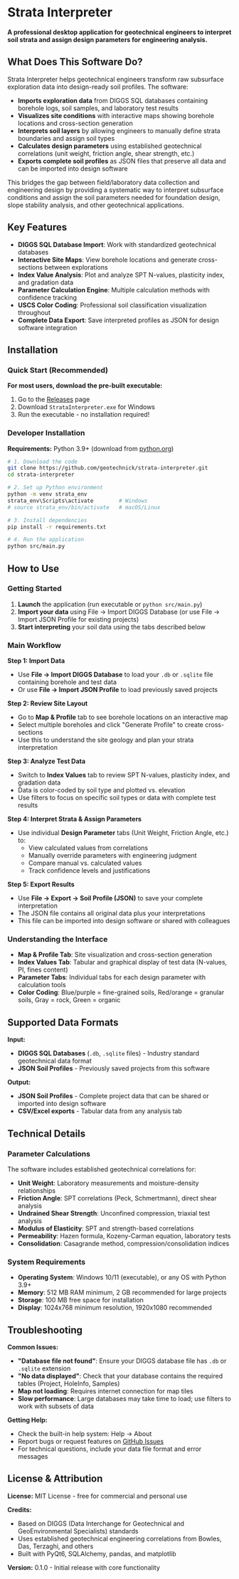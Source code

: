 # Strata Interpreter

**A professional desktop application for geotechnical engineers to interpret soil strata and assign design parameters for engineering analysis.**

## What Does This Software Do?

Strata Interpreter helps geotechnical engineers transform raw subsurface exploration data into design-ready soil profiles. The software:

- **Imports exploration data** from DIGGS SQL databases containing borehole logs, soil samples, and laboratory test results
- **Visualizes site conditions** with interactive maps showing borehole locations and cross-section generation
- **Interprets soil layers** by allowing engineers to manually define strata boundaries and assign soil types
- **Calculates design parameters** using established geotechnical correlations (unit weight, friction angle, shear strength, etc.)
- **Exports complete soil profiles** as JSON files that preserve all data and can be imported into design software

This bridges the gap between field/laboratory data collection and engineering design by providing a systematic way to interpret subsurface conditions and assign the soil parameters needed for foundation design, slope stability analysis, and other geotechnical applications.

## Key Features

- **DIGGS SQL Database Import**: Work with standardized geotechnical databases
- **Interactive Site Maps**: View borehole locations and generate cross-sections between explorations  
- **Index Value Analysis**: Plot and analyze SPT N-values, plasticity index, and gradation data
- **Parameter Calculation Engine**: Multiple calculation methods with confidence tracking
- **USCS Color Coding**: Professional soil classification visualization throughout
- **Complete Data Export**: Save interpreted profiles as JSON for design software integration

## Installation

### Quick Start (Recommended)

**For most users, download the pre-built executable:**
1. Go to the [Releases](https://github.com/geotechnick/strata-interpreter/releases) page
2. Download `StrataInterpreter.exe` for Windows
3. Run the executable - no installation required!

### Developer Installation

**Requirements:** Python 3.9+ (download from [python.org](https://python.org))

```bash
# 1. Download the code
git clone https://github.com/geotechnick/strata-interpreter.git
cd strata-interpreter

# 2. Set up Python environment  
python -m venv strata_env
strata_env\Scripts\activate        # Windows
# source strata_env/bin/activate   # macOS/Linux

# 3. Install dependencies
pip install -r requirements.txt

# 4. Run the application
python src/main.py
```

## How to Use

### Getting Started
1. **Launch** the application (run executable or `python src/main.py`)
2. **Import your data** using File → Import DIGGS Database (or use File → Import JSON Profile for existing projects)
3. **Start interpreting** your soil data using the tabs described below

### Main Workflow

**Step 1: Import Data**
- Use **File → Import DIGGS Database** to load your `.db` or `.sqlite` file containing borehole and test data
- Or use **File → Import JSON Profile** to load previously saved projects

**Step 2: Review Site Layout**  
- Go to **Map & Profile** tab to see borehole locations on an interactive map
- Select multiple boreholes and click "Generate Profile" to create cross-sections
- Use this to understand the site geology and plan your strata interpretation

**Step 3: Analyze Test Data**
- Switch to **Index Values** tab to review SPT N-values, plasticity index, and gradation data
- Data is color-coded by soil type and plotted vs. elevation
- Use filters to focus on specific soil types or data with complete test results

**Step 4: Interpret Strata & Assign Parameters**
- Use individual **Design Parameter** tabs (Unit Weight, Friction Angle, etc.) to:
  - View calculated values from correlations
  - Manually override parameters with engineering judgment  
  - Compare manual vs. calculated values
  - Track confidence levels and justifications

**Step 5: Export Results**
- Use **File → Export → Soil Profile (JSON)** to save your complete interpretation
- The JSON file contains all original data plus your interpretations
- This file can be imported into design software or shared with colleagues

### Understanding the Interface

- **Map & Profile Tab**: Site visualization and cross-section generation
- **Index Values Tab**: Tabular and graphical display of test data (N-values, PI, fines content)  
- **Parameter Tabs**: Individual tabs for each design parameter with calculation tools
- **Color Coding**: Blue/purple = fine-grained soils, Red/orange = granular soils, Gray = rock, Green = organic

## Supported Data Formats

**Input:**
- **DIGGS SQL Databases** (`.db`, `.sqlite` files) - Industry standard geotechnical data format
- **JSON Soil Profiles** - Previously saved projects from this software

**Output:**  
- **JSON Soil Profiles** - Complete project data that can be shared or imported into design software
- **CSV/Excel exports** - Tabular data from any analysis tab

## Technical Details

### Parameter Calculations
The software includes established geotechnical correlations for:
- **Unit Weight**: Laboratory measurements and moisture-density relationships
- **Friction Angle**: SPT correlations (Peck, Schmertmann), direct shear analysis  
- **Undrained Shear Strength**: Unconfined compression, triaxial test analysis
- **Modulus of Elasticity**: SPT and strength-based correlations
- **Permeability**: Hazen formula, Kozeny-Carman equation, laboratory tests
- **Consolidation**: Casagrande method, compression/consolidation indices

### System Requirements
- **Operating System**: Windows 10/11 (executable), or any OS with Python 3.9+
- **Memory**: 512 MB RAM minimum, 2 GB recommended for large projects
- **Storage**: 100 MB free space for installation
- **Display**: 1024x768 minimum resolution, 1920x1080 recommended

## Troubleshooting

**Common Issues:**

- **"Database file not found"**: Ensure your DIGGS database file has `.db` or `.sqlite` extension
- **"No data displayed"**: Check that your database contains the required tables (Project, HoleInfo, Samples)
- **Map not loading**: Requires internet connection for map tiles
- **Slow performance**: Large databases may take time to load; use filters to work with subsets of data

**Getting Help:**
- Check the built-in help system: Help → About
- Report bugs or request features on [GitHub Issues](https://github.com/geotechnick/strata-interpreter/issues)
- For technical questions, include your data file format and error messages

## License & Attribution

**License:** MIT License - free for commercial and personal use

**Credits:**
- Based on DIGGS (Data Interchange for Geotechnical and GeoEnvironmental Specialists) standards
- Uses established geotechnical engineering correlations from Bowles, Das, Terzaghi, and others
- Built with PyQt6, SQLAlchemy, pandas, and matplotlib

**Version:** 0.1.0 - Initial release with core functionality